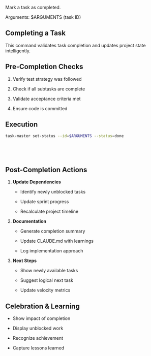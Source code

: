 Mark a task as completed.

Arguments: $ARGUMENTS (task ID)

## Completing a Task

This command validates task completion and updates project state intelligently.

## Pre-Completion Checks



1. Verify test strategy was followed


2. Check if all subtasks are complete


3. Validate acceptance criteria met


4. Ensure code is committed

## Execution




```bash
task-master set-status --id=$ARGUMENTS --status=done






```

## Post-Completion Actions



1. **Update Dependencies**


   - Identify newly unblocked tasks


   - Update sprint progress


   - Recalculate project timeline



2. **Documentation**


   - Generate completion summary


   - Update CLAUDE.md with learnings


   - Log implementation approach



3. **Next Steps**


   - Show newly available tasks


   - Suggest logical next task


   - Update velocity metrics

## Celebration & Learning



- Show impact of completion


- Display unblocked work


- Recognize achievement


- Capture lessons learned